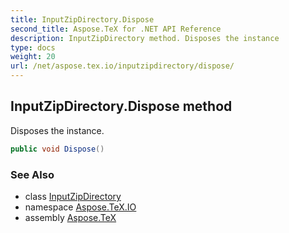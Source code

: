```yaml
---
title: InputZipDirectory.Dispose
second_title: Aspose.TeX for .NET API Reference
description: InputZipDirectory method. Disposes the instance
type: docs
weight: 20
url: /net/aspose.tex.io/inputzipdirectory/dispose/
---
```

## InputZipDirectory.Dispose method

Disposes the instance.

```csharp
public void Dispose()
```

### See Also

* class [InputZipDirectory](../)
* namespace [Aspose.TeX.IO](../../inputzipdirectory/)
* assembly [Aspose.TeX](../../../)


